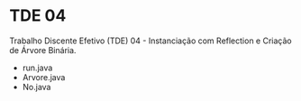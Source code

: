 # TDE 04

Trabalho Discente Efetivo (TDE) 04 - Instanciação com Reflection e Criação de Árvore Binária.

  - run.java
  - Arvore.java
  - No.java
